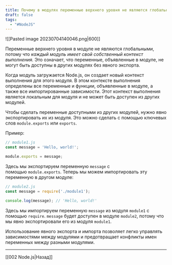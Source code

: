 ```yaml
---
title: Почему в модулях переменные верхнего уровня не являются глобальными?
draft: false
tags:
  - "#NodeJS"
---
```


![[Pasted image 20230704140046.png|600]]

Переменные верхнего уровня в модуле не являются глобальными, потому что _каждый модуль имеет свой собственный контекст выполнения._ Это означает, что переменные, объявленные в модуле, не могут быть доступны в других модулях без явного экспорта.

Когда модуль загружается Node.js, он создает новый контекст выполнения для этого модуля. В этом контексте выполнения определены все переменные и функции, объявленные в модуле, а также все импортированные зависимости. Этот контекст выполнения является локальным для модуля и не может быть доступен из других модулей.

Чтобы сделать переменные доступными из других модулей, нужно явно экспортировать их из модуля. Это можно сделать с помощью ключевых слов `module.exports` или `exports`.

Пример:

```node.js
// module1.js
const message = 'Hello, world!';

module.exports = message;
```

Здесь мы экспортируем переменную `message` с помощью `module.exports`. Теперь мы можем импортировать эту переменную в другом модуле:

```node.js
// module2.js
const message = require('./module1');

console.log(message); // 'Hello, world!'
```

Здесь мы импортируем переменную `message` из модуля `module1` с помощью `require`. `message` будет доступен в модуле `module2`, потому что мы явно экспортировали его из модуля `module1`.

Использование явного экспорта и импорта позволяет легко управлять зависимостями между модулями и предотвращает конфликты имен переменных между разными модулями.

---

[[002 Node.js|Назад]]